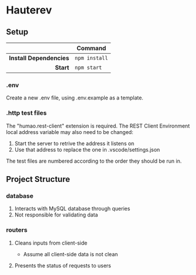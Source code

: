 # Hauterev

## Setup

|                          | Command       |
| -----------------------: | ------------- |
| **Install Dependencies** | `npm install` |
|                **Start** | `npm start`   |

### .env

Create a new .env file, using .env.example as a template.

### .http test files

The "humao.rest-client" extension is required.
The REST Client Environment local address variable may also need to be changed:

1. Start the server to retrive the address it listens on
2. Use that address to replace the one in .vscode/settings.json

The test files are numbered according to the order they should be run in.

## Project Structure

### database

1. Interacts with MySQL database through queries
2. Not responsible for validating data

### routers

1. Cleans inputs from client-side

   - Assume all client-side data is not clean

2. Presents the status of requests to users
